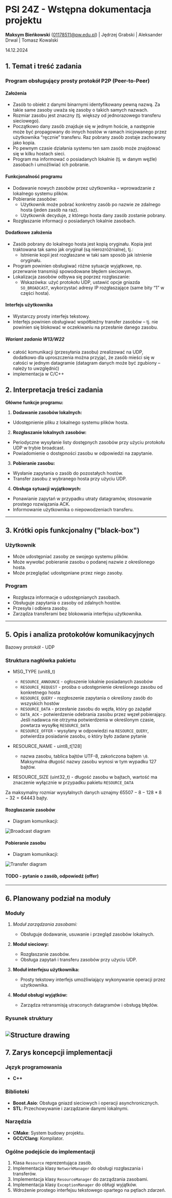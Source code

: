 # PSI 24Z - Wstępna dokumentacja projektu

**Maksym Bieńkowski** (<01178511@pw.edu.pl>) | Jędrzej Grabski | Aleksander Drwal | Tomasz Kowalski

14.12.2024

## 1. Temat i treść zadania

### Program obsługujący prosty protokół P2P (Peer-to-Peer)

#### Założenia

- Zasób to obiekt z danymi binarnymi identyfikowany pewną nazwą. Za takie same zasoby uważa się zasoby o takich samych nazwach.
- Rozmiar zasobu jest znaczny (tj. większy od jednorazowego transferu sieciowego).
- Początkowo dany zasób znajduje się w jednym hoście, a następnie może być propagowany do innych hostów w ramach inicjowanego przez użytkownika “ręcznie” transferu. Raz pobrany zasób zostaje zachowany jako kopia.
- Po pewnym czasie działania systemu ten sam zasób może znajdować się w kilku hostach sieci.
- Program ma informować o posiadanych lokalnie (tj. w danym węźle) zasobach i umożliwiać ich pobranie.

#### Funkcjonalność programu

- Dodawanie nowych zasobów przez użytkownika – wprowadzanie z lokalnego systemu plików.
- Pobieranie zasobów:
  - Użytkownik może pobrać konkretny zasób po nazwie ze zdalnego hosta (jeden zasób na raz).
  - Użytkownik decyduje, z którego hosta dany zasób zostanie pobrany.
- Rozgłaszanie informacji o posiadanych lokalnie zasobach.

#### Dodatkowe założenia

- Zasób pobrany do lokalnego hosta jest kopią oryginału. Kopia jest traktowana tak samo jak oryginał (są nierozróżnialne), tj.:
  - Istnienie kopii jest rozgłaszane w taki sam sposób jak istnienie oryginału.
- Program powinien obsługiwać różne sytuacje wyjątkowe, np. przerwanie transmisji spowodowane błędem sieciowym.
- Lokalizacja zasobów odbywa się poprzez rozgłaszanie:
  - Wskazówka: użyć protokołu UDP, ustawić opcje gniazda `SO_BROADCAST`, wykorzystać adresy IP rozgłaszające (same bity “1” w części hosta).

#### Interfejs użytkownika

- Wystarczy prosty interfejs tekstowy.
- Interfejs powinien obsługiwać współbieżny transfer zasobów – tj. nie powinien się blokować w oczekiwaniu na przesłanie danego zasobu.

##### Wariant zadania W13/W22

- całość komunikacji (przesyłania zasobu) zrealizować na UDP, dodatkowo dla uproszczenia można przyjąć,
że zasób mieści się w całości w jednym datagramie (datagram danych może być zgubiony – należy to uwzględnić)
- implementacja w C/C++

## 2. Interpretacja treści zadania

**Główne funkcje programu:**

1. **Dodawanie zasobów lokalnych:**

- Udostępnienie pliku z lokalnego systemu plików hosta.
   <!-- - Rejestracja nazwy zasobu w katalogu lokalnym. TODO: what did bro mean by this? -->

2. **Rozgłaszanie lokalnych zasobów:**

- Periodyczne wysyłanie listy dostępnych zasobów przy użyciu protokołu UDP w trybie broadcast.
- Powiadomienie o dostępności zasobu w odpowiedzi na zapytanie.

3. **Pobieranie zasobu:**

- Wysłanie zapytania o zasób do pozostałych hostów.
- Transfer zasobu z wybranego hosta przy użyciu UDP.

4. **Obsługa sytuacji wyjątkowych:**

- Ponawianie zapytań w przypadku utraty datagramów, stosowanie prostego rozwiązania ACK.
- Informowanie użytkownika o niepowodzeniach transferu.

---

## 3. Krótki opis funkcjonalny ("black-box")

### Użytkownik

- Może udostępniać zasoby ze swojego systemu plików.
- Może wywołać pobieranie zasobu o podanej nazwie z określonego hosta.
- Może przeglądać udostępniane przez niego zasoby.

### Program

- Rozgłasza informacje o udostępnianych zasobach.
- Obsługuje zapytania o zasoby od zdalnych hostów.
- Przesyła i odbiera zasoby.
- Zarządza transferami bez blokowania interfejsu użytkownika.

---

## 5. Opis i analiza protokołów komunikacyjnych

Bazowy protokół - UDP

### Struktura nagłówka pakietu

- MSG_TYPE (unit8_t)
  - `RESOURCE_ANNOUNCE` - ogłoszenie lokalnie posiadanych zasobów
  - `RESOURCE_REQUEST` - prośba o udostępnienie określonego zasobu
   od konkretnego hosta
  - `RESOURCE_QUERY` -  rozgłoszenie zapytania o określony zasób do wszyskich hostów
  - `RESOURCE_DATA` - przesłanie zasobu do węzła, który go zażądał
  - `DATA_ACK` - potwierdzenie odebrania zasobu przez węzeł pobierający.
  Jeśli nadawca nie otrzyma potwierdzenia w określonym czasie, powtarza wysyłkę
  `RESOURCE_DATA`
  - `RESOURCE_OFFER` - wysyłany w odpowiedzi na `RESOURCE_QUERY`, potwierdza
  posiadanie zasobu, o który było zadane pytanie

- RESOURCE_NAME - uint8_t[128]
  - nazwa zasobu, tablica bajtów UTF-8, zakończona bajtem `\0`. Maksymalna
  długość nazwy zasobu wynosi w tym wypadku 127 bajtów.

- RESOURCE_SIZE (uint32_t) - długość zasobu w bajtach, wartość ma znaczenie
wyłącznie w przypadku pakietu `RESOURCE_DATA`

Za maksymalny rozmiar wysyłalnych danych uznajmy $65507 - 8 - 128 * 8 - 32  = 64443$ bajty.

#### Rozgłaszanie zasobów

- Diagram komunikacji:

![Broadcast diagram](./broadcast.png)

#### Pobieranie zasobu

- Diagram komunikacji:

![Transfer diagram](./transfer.png)

#### TODO - pytanie o zasób, odpowiedź (offer)

---

## 6. Planowany podział na moduły

### Moduły

1. *Moduł zarządzania zasobami:*

   - Obsługuje dodawanie, usuwanie i przegląd zasobów lokalnych.

2. **Moduł sieciowy:**

   - Rozgłaszanie zasobów.
   - Obsługa zapytań i transferu zasobów przy użyciu UDP.

3. **Moduł interfejsu użytkownika:**

   - Prosty tekstowy interfejs umożliwiający wykonywanie operacji przez użytkownika.

4. **Moduł obsługi wyjątków:**

   - Zarządza retransmisją utraconych datagramów i obsługą błędów.

### Rysunek struktury

## ![Structure drawing](./structure.png)

## 7. Zarys koncepcji implementacji

### Język programowania

- **C++**

### Biblioteki

- **Boost.Asio**: Obsługa gniazd sieciowych i operacji asynchronicznych.
- **STL**: Przechowywanie i zarządzanie danymi lokalnymi.

### Narzędzia

- **CMake**: System budowy projektu.
- **GCC/Clang**: Kompilator.

### Ogólne podejście do implementacji

1. Klasa `Resource` reprezentująca zasób.
2. Implementacja klasy `NetworkManager` do obsługi rozgłaszania i transferów.
3. Implementacja klasy `ResourceManager` do zarządzania zasobami.
4. Implementacja klasy `ExceptionManager` do obługi wyjątków.
5. Wdrożenie prostego interfejsu tekstowego opartego na pętlach zdarzeń.
